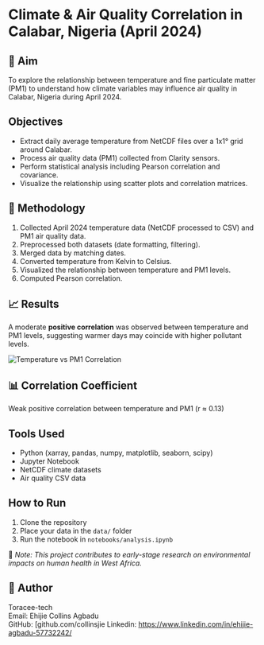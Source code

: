 # Climate & Air Quality Correlation in Calabar, Nigeria (April 2024)
## 🎯 Aim
To explore the relationship between temperature and fine particulate matter (PM1) to understand how climate variables may influence air quality in Calabar, Nigeria during April 2024.

## Objectives
- Extract daily average temperature from NetCDF files over a 1x1° grid around Calabar.
- Process air quality data (PM1) collected from Clarity sensors.
- Perform statistical analysis including Pearson correlation and covariance.
- Visualize the relationship using scatter plots and correlation matrices.

## 🧪 Methodology

1. Collected April 2024 temperature data (NetCDF processed to CSV) and PM1 air quality data.
2. Preprocessed both datasets (date formatting, filtering).
3. Merged data by matching dates.
4. Converted temperature from Kelvin to Celsius.
5. Visualized the relationship between temperature and PM1 levels.
6. Computed Pearson correlation.

## 📈 Results

A moderate **positive correlation** was observed between temperature and PM1 levels, suggesting warmer days may coincide with higher pollutant levels.

![Temperature vs PM1 Correlation](outputs/correlation_plot.png)

## 📊 Correlation Coefficient
 Weak positive correlation between temperature and PM1 (r ≈ 0.13)

## Tools Used
- Python (xarray, pandas, numpy, matplotlib, seaborn, scipy)
- Jupyter Notebook
- NetCDF climate datasets
- Air quality CSV data


## How to Run
1. Clone the repository
2. Place your data in the `data/` folder
3. Run the notebook in `notebooks/analysis.ipynb`


📌 *Note: This project contributes to early-stage research on environmental impacts on human health in West Africa.*

## 👤 Author

Toracee-tech  
Email: Ehijie Collins Agbadu  
GitHub: [github.com/collinsjie
Linkedin: https://www.linkedin.com/in/ehijie-agbadu-57732242/
